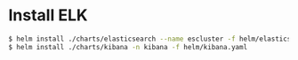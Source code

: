 # Install ELK

```bash
$ helm install ./charts/elasticsearch --name escluster -f helm/elasticsearch.yaml
$ helm install ./charts/kibana -n kibana -f helm/kibana.yaml
```
